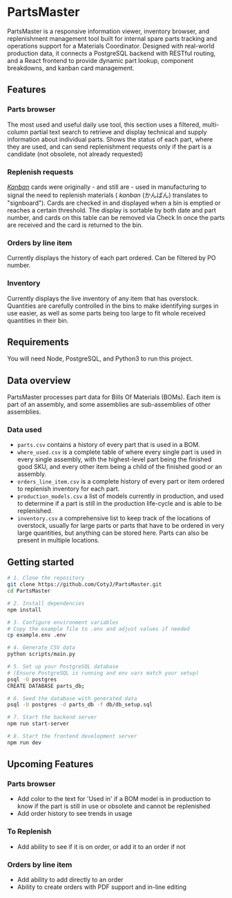 
# PartsMaster
PartsMaster is a responsive information viewer, inventory browser, and replenishment management tool built for internal spare parts tracking and operations support for a Materials Coordinator. Designed with real-world production data, it connects a PostgreSQL backend with RESTful routing, and a React frontend to provide dynamic part lookup, component breakdowns, and kanban card management.

## Features

### Parts browser
The most used and useful daily use tool, this section uses a filtered, multi-column partial text search to retrieve and display technical and supply information about individual parts. Shows the status of each part, where they are used, and can send replenishment requests only if the part is a candidate (not obsolete, not already requested)

### Replenish requests
*[Kanban](https://en.wikipedia.org/wiki/Kanban)* cards were originally - and still are - used in manufacturing to signal the need to replenish materials ( *kanban* (かんばん) translates to "signboard"). Cards are checked in and displayed when a bin is emptied or reaches a certain threshold. The display is sortable by both date and part number, and cards on this table can be removed via Check In once the parts are received and the card is returned to the bin.

### Orders by line item
Currently displays the history of each part ordered. Can be filtered by PO number.

### Inventory
Currently displays the live inventory of any item that has overstock. Quantities are carefully controlled in the bins to make identifying surges in use easier, as well as some parts being too large to fit whole received quantities in their bin.

## Requirements
You will need Node, PostgreSQL, and Python3 to run this project.



## Data overview
PartsMaster processes part data for Bills Of Materials (BOMs). Each item is part of an assembly, and some assemblies are sub-assemblies of other assemblies.

### Data used
- `parts.csv` contains a history of every part that is used in a BOM.
- `where_used.csv` is a complete table of where every single part is used in every single assembly, with the highest-level part being the finished good SKU, and every other item being a child of the finished good or an assembly.
- `orders_line_item.csv` is a complete history of every part or item ordered to replenish inventory for each part.
- `production_models.csv` a list of models currently in production, and used to determine if a part is still in the production life-cycle and is able to be replenished.
- `inventory.csv` a comprehensive list to keep track of the locations of overstock, usually for large parts or parts that have to be ordered in very large quantities, but anything can be stored here. Parts can also be present in multiple locations.


## Getting started



```bash
# 1. Clone the repository
git clone https://github.com/CotyJ/PartsMaster.git
cd PartsMaster

# 2. Install dependencies
npm install

# 3. Configure environment variables
# Copy the example file to .env and adjust values if needed
cp example.env .env

# 4. Generate CSV data
python scripts/main.py

# 5. Set up your PostgreSQL database
# (Ensure PostgreSQL is running and env vars match your setup)
psql -U postgres
CREATE DATABASE parts_db;

# 6. Seed the database with generated data
psql -U postgres -d parts_db -f db/db_setup.sql

# 7. Start the backend server
npm run start-server

# 8. Start the frontend development server
npm run dev
```


## Upcoming Features

### Parts browser
- Add color to the text for 'Used in' if a BOM model is in production to know if the part is still in use or obsolete and cannot be replenished
- Add order history to see trends in usage

### To Replenish
- Add ability to see if it is on order, or add it to an order if not

### Orders by line item
- Add ability to add directly to an order
- Ability to create orders with PDF support and in-line editing